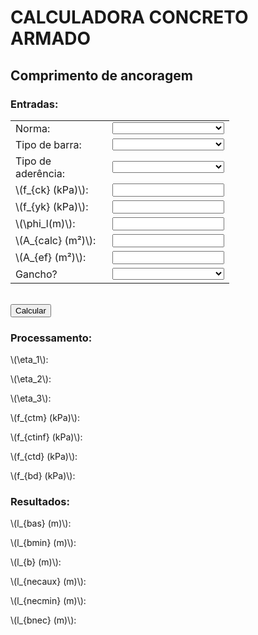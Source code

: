 <html lang = "pt-BR">
  	<head>
		<title>Concreto Armado-Ancoragem</title>
		<style>
			.entradas{
				width: 350px;
			}
			.entradas select{
				width: 100.00%;
			}
			.entradas input{
				width: 100.00%;
			}
		</style>
		<script src = "https://polyfill.io/v3/polyfill.min.js?features=es6"></script>
		<script id = "MathJax-script" async src = "https://cdn.jsdelivr.net/npm/mathjax@3/es5/tex-mml-chtml.js"></script>
  	</head>
  	<body>
		<h1><b>CALCULADORA CONCRETO ARMADO</b></h1>
			<h2><b>Comprimento de ancoragem</b></h2>
				<div class = 'entradas'>
				<h3>Entradas:</h3>
					<table>
						<tr>
							<td>Norma:</td>
							<td>
								<select id = "norma">
									<option value = "" data-default disabled selected></option>
									<option value = "NBR 6118">NBR 6118</option>
									<!--Estação de teste-->
									<!--
									<option value = "NBR 6118" selected>NBR 6118</option>
									-->
								</select>
							</td>
						</tr>
						<tr>
							<td>Tipo de barra:</td>
							<td>
								<select id = "tipo_1">
									<option value = "" data-default disabled selected></option>
									<option value = "LISA">Lisa</option>
									<option value = "ENTALHADA">Entalhada</option>
									<option value = "NERVURADA">Nervurada</option>
									<!--Estação de teste-->
									<!--
									<option value = "NERVURADA" selected>Lisa</option>
									-->
								</select>
							</td>
						</tr>
						<tr>
							<td>Tipo de aderência:</td>
							<td>
								<select id = "tipo_2">
									<option value = "" data-default disabled selected></option>
									<option value = "BOA">Boa</option>
									<option value = "MA">Má</option>
									<!--Estação de teste-->
									<!--
									<option value = "BOA" selected>Lisa</option>
									-->
								</select>
							</td>
						</tr>
						<tr>
							<td>\(f_{ck} (kPa)\):</td>
							<td><input type = "number" id = "f_ck" size = "40"> <br></td>
							<!--Estação de teste-->
							<!--
							<td><input type = "number" id = "f_ck" size = "40" value = 25000><br></td>
							-->
						</tr>
						<tr>
							<td>\(f_{yk} (kPa)\):</td>
							<td><input type = "number" id = "f_yk" size = "40"> <br></td>
							<!--Estação de teste-->
							<!--
							<td><input type = "number" id = "f_yk" size = "40" value = 500000><br></td>
							-->
						</tr>
						<tr>
							<td>\(\phi_l(m)\):</td>
							<td><input type = "number" id = "bitola" size = "40"> <br></td>
							<!--Estação de teste-->
							<!--
							<td><input type = "number" id = "bitola" size = "40" value = 0.016> <br></td>
							-->
						</tr>
						<tr>
							<td>\(A_{calc} (m²)\):</td>
							<td><input type = "number" id = "a_calc" size = "40"> <br></td>
							<!--Estação de teste-->
							<!--
							<td><input type = "number" id = "a_calc" size = "40" value = 1> <br></td>
							-->
						</tr>
						<tr>
							<td>\(A_{ef} (m²)\):</td>
							<td><input type = "number" id = "a_efet" size = "40"> <br></td>
							<!--Estação de teste-->
							<!--
							<td><input type = "number" id = "a_efet" size = "40" value = 1> <br></td>
							-->
						</tr>
						<tr>
							<td>Gancho?</td>
							<td>
								<select id = "gancho">
									<option value = "" data-default disabled selected></option>
									<option value = "SIM">Sim</option>
									<option value = "NÃO">Não</option>
									<!--Estação de teste-->
									<!--
									<option value = "SIM" selected>Sim</option>
									-->
								</select>
							</td>
						</tr>
					</table>
				</div>
					<br>
					<button id = 'calcular'>Calcular</button>
				<h3>Processamento:</h3>	
					<p>\(\eta_1\):</p>
					<p id = "n_1"></p>
					<p>\(\eta_2\):</p>
					<p id = "n_2"></p>	
					<p>\(\eta_3\):</p>
					<p id = "n_3"></p>
					<p>\(f_{ctm} (kPa)\):</p>
					<p id = "f_ctm"></p>
					<p>\(f_{ctinf} (kPa)\):</p>
					<p id = "f_ctinf"></p>
					<p>\(f_{ctd} (kPa)\):</p>
					<p id = "f_ctd"></p>
					<p>\(f_{bd} (kPa)\):</p>
					<p id = "f_bd"></p>
				<h3>Resultados:</h3>
					<p>\(l_{bas} (m)\):</p>
					<p id = "l_bas"></p>
					<p>\(l_{bmin} (m)\):</p>
					<p id = "l_bmin"></p>	
					<p>\(l_{b} (m)\):</p>
					<p id = "l_b"></p>
					<p>\(l_{necaux} (m)\):</p>
					<p id = "l_necaux"></p>
					<p>\(l_{necmin} (m)\):</p>
					<p id = "l_necmin"></p>
					<p>\(l_{bnec} (m)\):</p>
					<p id = "l_bnec"></p>
	<script>
		function ANCORAGEM() {	
			/*
			Esta função determina o comprimento de ancoragem de uma barra de aço em concreto.
			*/
			const NORMA = document.getElementById("norma").value;
			const ETA_1 = document.getElementById("tipo_1").value;
			const ETA_2 = document.getElementById("tipo_2").value;
			var F_CK = document.getElementById("f_ck").value;
			const F_YK = document.getElementById("f_yk").value;
			var BIT = document.getElementById("bitola").value;
			const AS_CALC = document.getElementById("a_calc").value;
			const AS_EF = document.getElementById("a_efet").value;
			const ALPHA_AUX = document.getElementById("gancho").value;

			// Cálculo do comprimento de ancoragem conforme item 9.3.2.1 da NBR 6118 (2014)
			if (NORMA == 'NBR 6118') {
				// Cálculo do fator η_1 
				if (ETA_1 == 'LISA') {
					N_1 = 1;
				} else if (ETA_1 == 'ENTALHADA') {
					N_1 = 1.40;
				} else if (ETA_1 == 'NERVURADA') {
					N_1 = 2.25;
				}
				//Cálculo do fator η_2
				if (ETA_2 == 'BOA') {
					N_2 = 1.00;
				} else if (ETA_2 == 'MA') {
					N_2 = 0.70;
				}
				//Cálculo do fator η_3
				BIT *= 1000;                 //Conversão m para mm
				if (BIT <= 32) {
					N_3 = 1.00;
				} else if (BIT > 32) {
					N_3 = (132 - BIT) / 100;
				}
				BIT /= 1000;                 //Conversão mm para m

				// Resistência de cálculo do concreto à tração direta (f_ctd)
				F_CK /= 1000;                // Conversão kPa para MPa 
				if (F_CK <= 50) {
					F_CTM = 0.3 * Math.pow(F_CK, (2 / 3));
				} else if (F_CK > 50) {
					F_CTM = 2.12 * Math.log(1 + 0.11 * F_CK);
				}
				F_CTM *= 1000;               // Conversão MPa para kPa 
				F_CTKINF = 0.70 * F_CTM;
				GAMMA_C = 1.40;
				F_CTD = F_CTKINF / GAMMA_C;
				F_CK *= 1000;                // Conversão MPa para kPa 
				
				// Resistência de aderência de cálculo(f_bd)
				F_BD = N_1 * N_2 * N_3 * F_CTD;
				
				// Comprimento de ancoragem básico (l_b)
				F_YD = F_YK / 1.15;
				L_BAUX = (BIT / 4) * (F_YD / F_BD);
				L_BMIN = 25 * BIT;
				L_B = Math.max(L_BAUX, L_BMIN);

				// Comprimento de ancoragem necessário (l_bnec)
				if (ALPHA_AUX == 'SIM') {
					ALPHA = 0.70;
				} else  if (ALPHA_AUX == 'NÃO') {
					ALPHA = 1.00;
				}
				L_BNECAUX = ALPHA * L_B *(AS_CALC / AS_EF);

				// Comprimento de ancoragem mínimo (l_cnecmin)
				L_BNECMIN1 = 0.3 * L_B;
				L_BNECMIN2 = 10 * BIT;
				L_BNECMIN3 = 0.10;
				L_BNECMIN = Math.max(L_BNECMIN1, L_BNECMIN2, L_BNECMIN3);

				// Comprimento de ancoragem utilizado (L_BNEC)
				L_BNEC = Math.max(L_BNECMIN, L_BNECAUX);
				
				// Processamento
				document.querySelector('#n_1').textContent = N_1;
				document.querySelector('#n_2').textContent = N_2;
				document.querySelector('#n_3').textContent = N_3;
				document.querySelector('#f_ctm').textContent = F_CTM;
				document.querySelector('#f_ctinf').textContent = F_CTKINF;
				document.querySelector('#f_ctd').textContent = F_CTD;
				document.querySelector('#f_bd').textContent = F_BD;
				
				// Resultado final
				document.querySelector('#l_bas').textContent = L_BAUX;
				document.querySelector('#l_bmin').textContent = L_BMIN;
				document.querySelector('#l_b').textContent = L_B;
				document.querySelector('#l_necaux').textContent = L_BNECAUX;
				document.querySelector('#l_necmin').textContent = L_BNECMIN;
				document.querySelector('#l_bnec').textContent = L_BNEC;
			}
		}

		// Função de chamada do clique do botão
		const PROCESSAR = document.getElementById("calcular");
		PROCESSAR.addEventListener('click', ANCORAGEM);
	</script>
  </body>
</html>